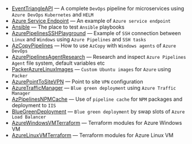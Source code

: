 - [EventTriangleAPI](https://github.com/EventTriangle/EventTriangleAPI) &mdash; A complete `DevOps` pipeline for
  microservices using `Azure DevOps` `Kubernetes` and `HELM`
- [Azure Service Endpoint](https://github.com/kolosovpetro/AzureServiceEndpoint) &mdash; An example of
  `Azure service endpoint`
- [Ansible](https://github.com/kolosovpetro/Ansible) &mdash; The place to test `Ansible` playbooks
- [AzurePipelinesSSHPlayground](https://github.com/kolosovpetro/AzurePipelinesSSHPlayground) &mdash; Example of `SSH`
  connection between `Linux` and `Windows` using `Azure Pipelines` and `SSH tasks`
- [AzCopyPipelines](https://github.com/kolosovpetro/AzCopyPipelines) &mdash; How to use `AzCopy` with `Windows agents`
  of `Azure DevOps`
- [AzurePipelinesAgentResearch](https://github.com/kolosovpetro/AzurePipelinesAgentResearch) &mdash; Research and
  inspect `Azure Pipelines Agent` file system, default variables etc
- [PackerAzureLinuxImages](https://github.com/kolosovpetro/PackerAzureLinuxImages) &mdash; `Custom Ubuntu images` for
  `Azure` using `Packer`
- [AzurePointToSiteVPN](https://github.com/kolosovpetro/AzurePointToSiteVPN) &mdash; Point to site `VPN` configuration
- [AzureTrafficManager](https://github.com/kolosovpetro/AzureTrafficManager) &mdash; `Blue green deployment` using `Azure Traffic
  Manager`
- [AzPipelinesNPMCache](https://github.com/kolosovpetro/AzPipelinesNPMCache) &mdash; Use of `pipeline cache` for `NPM`
  packages and deployment to `IIS`
- [BlueGreenDeployment](https://github.com/kolosovpetro/BlueGreenDeployment) &mdash; `Blue green deployment` by swap
  slots of `Azure Load Balancer`
- [AzureWindowsVMTerraform](https://github.com/kolosovpetro/AzureWindowsVMTerraform) &mdash; Terraform modules for Azure
  Windows VM
- [AzureLinuxVMTerraform](https://github.com/kolosovpetro/AzureLinuxVMTerraform) &mdash; Terraform modules for Azure
  Linux VM
